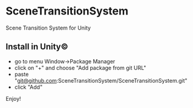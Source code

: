 # SceneTransitionSystem
Scene Transition System for Unity

## Install in Unity© 

- go to menu Window->Package Manager
- click on "+" and choose "Add package from git URL"
- paste "git@github.com:SceneTransitionSystem/SceneTransitionSystem.git"
- click "Add"

Enjoy!

